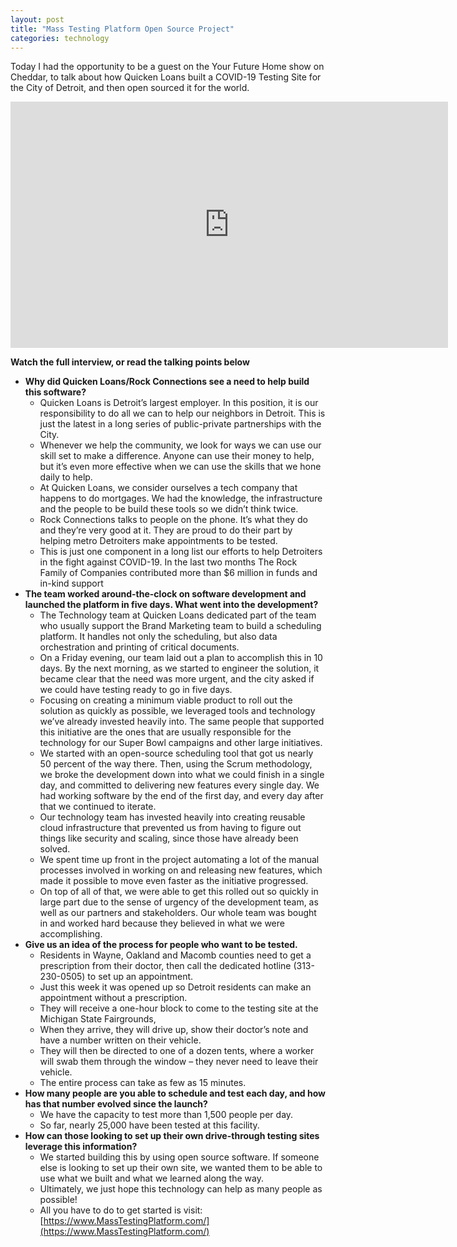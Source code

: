 ```yaml
---
layout: post
title: "Mass Testing Platform Open Source Project"
categories: technology
---
```


Today I had the opportunity to be a guest on the Your Future Home show on Cheddar, to talk about how Quicken Loans built a COVID-19 Testing Site for the City of Detroit, and then open sourced it for the world.

<iframe src="https://cheddar.com/media/how-quicken-loans-built-a-drive-thru-covid-testing-site/player?autoplay=false" width="700" height="394" frameborder="0" allowfullscreen></iframe>

**Watch the full interview, or read the talking points below**
 
- **Why did Quicken Loans/Rock Connections see a need to help build this software?**
  - Quicken Loans is Detroit’s largest employer. In this position, it is our responsibility to do all we can to help our neighbors in Detroit. This is just the latest in a long series of public-private partnerships with the City.
  - Whenever we help the community, we look for ways we can use our skill set to make a difference. Anyone can use their money to help, but it’s even more effective when we can use the skills that we hone daily to help.
  - At Quicken Loans, we consider ourselves a tech company that happens to do mortgages. We had the knowledge, the infrastructure and the people to be build these tools so we didn’t think twice.
  - Rock Connections talks to people on the phone. It’s what they do and they’re very good at it. They are proud to do their part by helping metro Detroiters make appointments to be tested.
  - This is just one component in a long list our efforts to help Detroiters in the fight against COVID-19. In the last two months The Rock Family of Companies contributed more than $6 million in funds and in-kind support
- **The team worked around-the-clock on software development and launched the platform in five days. What went into the development?**
  - The Technology team at Quicken Loans dedicated part of the team who usually support the Brand Marketing team to build a scheduling platform. It handles not only the scheduling, but also data orchestration and printing of critical documents. 
  - On a Friday evening, our team laid out a plan to accomplish this in 10 days. By the next morning, as we started to engineer the solution, it became clear that the need was more urgent, and the city asked if we could have testing ready to go in five days.
  - Focusing on creating a minimum viable product to roll out the solution as quickly as possible, we leveraged tools and technology we’ve already invested heavily into.  The same people that supported this initiative are the ones that are usually responsible for the technology for our Super Bowl campaigns and other large initiatives.  
  - We started with an open-source scheduling tool that got us nearly 50 percent of the way there. Then, using the Scrum methodology, we broke the development down into what we could finish in a single day, and committed to delivering new features every single day. We had working software by the end of the first day, and every day after that we continued to iterate.
  - Our technology team has invested heavily into creating reusable cloud infrastructure that prevented us from having to figure out things like security and scaling, since those have already been solved.
  - We spent time up front in the project automating a lot of the manual processes involved in working on and releasing new features, which made it possible to move even faster as the initiative progressed.
  - On top of all of that, we were able to get this rolled out so quickly in large part due to the sense of urgency of the development team, as well as our partners and stakeholders. Our whole team was bought in and worked hard because they believed in what we were accomplishing.
- **Give us an idea of the process for people who want to be tested.**
  - Residents in Wayne, Oakland and Macomb counties need to get a prescription from their doctor, then call the dedicated hotline (313-230-0505) to set up an appointment.
  - Just this week it was opened up so Detroit residents can make an appointment without a prescription.
  - They will receive a one-hour block to come to the testing site at the Michigan State Fairgrounds, 
  - When they arrive, they will drive up, show their doctor’s note and have a number written on their vehicle.
  - They will then be directed to one of a dozen tents, where a worker will swab them through the window – they never need to leave their vehicle.
  - The entire process can take as few as 15 minutes.
- **How many people are you able to schedule and test each day, and how has that number evolved since the launch?**
  - We have the capacity to test more than 1,500 people per day.
  - So far, nearly 25,000 have been tested at this facility.
- **How can those looking to set up their own drive-through testing sites leverage this information?**
  - We started building this by using open source software. If someone else is looking to set up their own site, we wanted them to be able to use what we built and what we learned along the way. 
  - Ultimately, we just hope this technology can help as many people as possible! 
  - All you have to do to get started is visit: [https://www.MassTestingPlatform.com/](https://www.MassTestingPlatform.com/)

